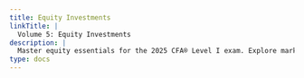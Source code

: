 ```yaml
---
title: Equity Investments
linkTitle: |
  Volume 5: Equity Investments
description: |
  Master equity essentials for the 2025 CFA® Level I exam. Explore market structure, valuation, and ESG insights for real-world success.
type: docs
---
```


